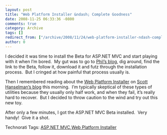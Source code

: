 ```yaml
---
layout: post
title: "Web Platform Installer &ndash; Complete Goodness"
date: 2008-11-25 06:33:36 -0800
comments: true
category: Archive
tags: []
redirect_from: ["/archive/2008/11/24/web-platform-installer-ndash-complete-goodness.aspx"]
author: 0
---
```

<!-- more -->
<p>I decided it was time to install the Beta for ASP.NET MVC and start playing with it when I’m bored.  My gut was to go to <a href="http://www.haacked.com" target="_blank">Phil’s blog</a>, dig around, find the link to the Beta, follow it, download it and futz through the installation process.  But I cringed at how painful that process usually is.</p>  <p>Then I remembered reading about the <a href="http://microsoft.com/web" target="_blank">Web Platform Installer</a> on <a href="http://www.hanselman.com/blog/WebPlatformInstallerNowSupportsXPAndTheMasterPlanContinues.aspx" target="_blank">Scott Hanselman’s blog</a> this morning.  I’m typically skeptical of these types of utilities because they usually only half work, and when they fail, it’s really hard to recover.  But I decided to throw caution to the wind and try out this new toy.</p>  <p>After only a few minutes, I got the ASP.NET MVC Beta installed.  Very handy!  Give it a shot.</p>  <div class="wlWriterEditableSmartContent" id="scid:0767317B-992E-4b12-91E0-4F059A8CECA8:fc281bbf-3d26-4bca-ae16-b4eaf67cffea" style="padding-right: 0px; display: inline; padding-left: 0px; float: none; padding-bottom: 0px; margin: 0px; padding-top: 0px">Technorati Tags: <a href="http://technorati.com/tags/ASP.NET+MVC" rel="tag">ASP.NET MVC</a>,<a href="http://technorati.com/tags/Web+Platform+Installer" rel="tag">Web Platform Installer</a></div>

